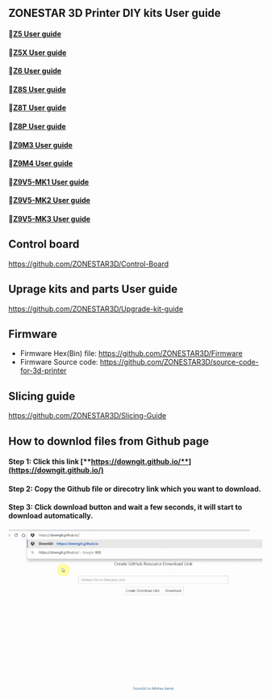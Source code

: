 ## ZONESTAR 3D Printer DIY kits User guide
#### :open_file_folder:[Z5 User guide](https://github.com/ZONESTAR3D/Z5)  
#### :open_file_folder:[Z5X  User guide](https://github.com/ZONESTAR3D/Z5X )  
#### :open_file_folder:[Z6 User guide](https://github.com/ZONESTAR3D/Z6)  
#### :open_file_folder:[Z8S User guide](https://github.com/ZONESTAR3D/Z8S)  
#### :open_file_folder:[Z8T User guide](https://github.com/ZONESTAR3D/Z8T)   
#### :open_file_folder:[Z8P User guide](https://github.com/ZONESTAR3D/Z8P)    
#### :open_file_folder:[Z9M3 User guide](https://github.com/ZONESTAR3D/Z9/tree/main/Z9M3)  
#### :open_file_folder:[Z9M4 User guide](https://github.com/ZONESTAR3D/Z9/tree/main/Z9M4)  
#### :open_file_folder:[Z9V5-MK1 User guide](https://github.com/ZONESTAR3D/Z9/tree/main/Z9V5/Z9V5-MK1)  
#### :open_file_folder:[Z9V5-MK2 User guide](https://github.com/ZONESTAR3D/Z9/tree/main/Z9V5/Z9V5-MK2)  
#### :open_file_folder:[Z9V5-MK3 User guide](https://github.com/ZONESTAR3D/Z9/tree/main/Z9V5/Z9V5-MK3 ) 

## Control board  
https://github.com/ZONESTAR3D/Control-Board  

## Uprage kits and parts User guide 
https://github.com/ZONESTAR3D/Upgrade-kit-guide

## Firmware
- Firmware Hex(Bin) file: https://github.com/ZONESTAR3D/Firmware  
- Firmware Source code:  https://github.com/ZONESTAR3D/source-code-for-3d-printer  

## Slicing guide  
https://github.com/ZONESTAR3D/Slicing-Guide  

## How to downlod files from Github page
#### Step 1: Click this link [**https://downgit.github.io/**](https://downgit.github.io/) 
#### Step 2: Copy the Github file or direcotry link which you want to download.
#### Step 3: Click download button and wait a few seconds, it will start to download automatically. 
![](download.gif)   
